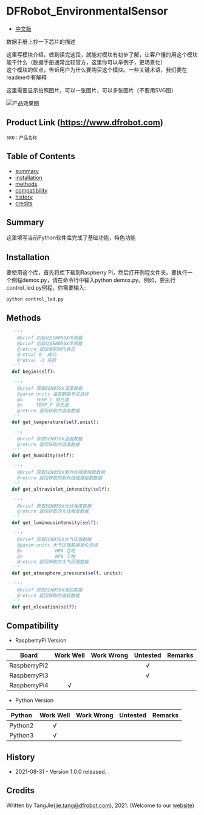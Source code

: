DFRobot_EnvironmentalSensor
===========================

- [中文版](./README_CN.md)

数据手册上抄一下芯片的描述

这里写模块介绍，做到读完这段，就能对模块有初步了解，让客户懂的用这个模块能干什么（数据手册通常比较官方，这里你可以举例子，更场景化）<br>
这个模块的优点，告诉用户为什么要购买这个模块。一些关键术语，我们要在readme中有解释

这里需要显示拍照图片，可以一张图片，可以多张图片（不要用SVG图）

![产品效果图](../../resources/images/SEN0001.png)


## Product Link (https://www.dfrobot.com)

    SKU：产品名称

## Table of Contents

  * [summary](#summary)
  * [installation](#installation)
  * [methods](#methods)
  * [compatibility](#compatibility)
  * [history](#history)
  * [credits](#credits)

## Summary

这里填写当前Python软件库完成了基础功能，特色功能

## Installation

要使用这个库，首先将库下载到Raspberry Pi，然后打开例程文件夹。要执行一个例程demox.py，请在命令行中输入python demox.py。例如，要执行control_led.py例程，你需要输入:

```python
python control_led.py
```

## Methods

```python
  '''!
    @brief 初始化SEN050X传感器
    @brief 初始化SEN050X传感器
    @return 返回值初始化状态
    @retval 0  成功
    @retval -1 失败
  '''
  def begin(self):

  '''!
    @brief 获取SEN050X温度数据
    @param units 温度数据单位选择
    @n     TEMP_C 摄氏度
    @n     TEMP_F 华氏度 
    @return 返回获取的温度数据
  '''
  def get_temperature(self,unist):

  '''!
    @brief 获取SEN050X湿度数据 
    @return 返回获取的湿度数据
  '''
  def get_humidity(self):

  '''!
    @brief 获取SEN050X紫外线强度指数数据 
    @return 返回获取的紫外线强度指数数据
  '''
  def get_ultraviolet_intensity(self):

  '''!
    @brief 获取SEN050X光线强度数据 
    @return 返回获取的光线强度数据
  '''
  def get_luminousintensity(self):

  '''!
    @brief 获取SEN050X大气压强数据 
    @param units 大气压强数据单位选择
    @n            HPA 百帕
    @n            KPA 千帕
    @return 返回获取的大气压强数据
  '''
  def get_atmosphere_pressure(self, units):

  '''!
    @brief 获取SEN050X海拔数据 
    @return 返回获取的海拔数据
  '''
  def get_elevation(self):
```

## Compatibility

* RaspberryPi Version

| Board        | Work Well | Work Wrong | Untested | Remarks |
| ------------ | :-------: | :--------: | :------: | ------- |
| RaspberryPi2 |           |            |    √     |         |
| RaspberryPi3 |           |            |    √     |         |
| RaspberryPi4 |       √   |            |          |         |

* Python Version

| Python  | Work Well | Work Wrong | Untested | Remarks |
| ------- | :-------: | :--------: | :------: | ------- |
| Python2 |     √     |            |          |         |
| Python3 |     √     |            |          |         |

## History

- 2021-08-31 - Version 1.0.0 released.

## Credits

Written by TangJie(jie.tang@dfrobot.com), 2021. (Welcome to our [website](https://www.dfrobot.com/))